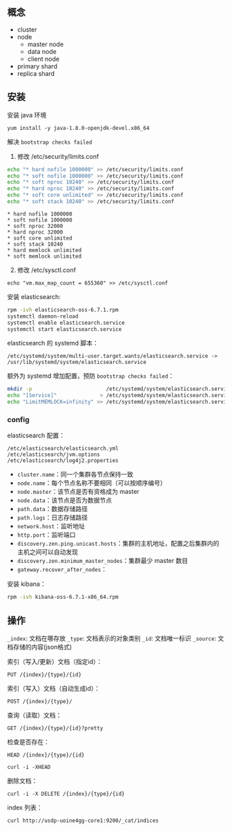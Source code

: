 ## 概念

* cluster
* node
  * master node
  * data node
  * client node
* primary shard
* replica shard

## 安装

安装 java 环境

```
yum install -y java-1.8.0-openjdk-devel.x86_64
```

解决 `bootstrap checks failed`

1. 修改 /etc/security/limits.conf

``` sh
echo "* hard nofile 1000000" >> /etc/security/limits.conf
echo "* soft nofile 1000000" >> /etc/security/limits.conf
echo "* soft nproc 10240" >> /etc/security/limits.conf
echo "* hard nproc 10240" >> /etc/security/limits.conf
echo "* soft core unlimited" >> /etc/security/limits.conf
echo "* soft stack 10240" >> /etc/security/limits.conf
```

``` limits
* hard nofile 1000000
* soft nofile 1000000
* soft nproc 32000
* hard nproc 32000
* soft core unlimited
* soft stack 10240
* hard memlock unlimited
* soft memlock unlimited
```

2. 修改 /etc/sysctl.conf

```
echo "vm.max_map_count = 655360" >> /etc/sysctl.conf
```

安装 elasticsearch:

``` sh
rpm -ivh elasticsearch-oss-6.7.1.rpm
systemctl daemon-reload
systemctl enable elasticsearch.service
systemctl start elasticsearch.service
```

elasticsearch 的 systemd 脚本：

    /etc/systemd/system/multi-user.target.wants/elasticsearch.service -> /usr/lib/systemd/system/elasticsearch.service

额外为 systemd 增加配置，预防 `bootstrap checks failed`：

``` sh
mkdir -p                        /etc/systemd/system/elasticsearch.service.d
echo "[Service]"              > /etc/systemd/system/elasticsearch.service.d/override.conf
echo "LimitMEMLOCK=infinity" >> /etc/systemd/system/elasticsearch.service.d/override.conf
```

### config

elasticsearch 配置：

    /etc/elasticsearch/elasticsearch.yml
    /etc/elasticsearch/jvm.options
    /etc/elasticsearch/log4j2.properties

* `cluster.name`：同一个集群各节点保持一致
* `node.name`：每个节点名称不要相同（可以按顺序编号）
* `node.master`：该节点是否有资格成为 master
* `node.data`：该节点是否为数据节点
* `path.data`：数据存储路径
* `path.logs`：日志存储路径
* `network.host`：监听地址
* `http.port`：监听端口
* `discovery.zen.ping.unicast.hosts`：集群的主机地址，配置之后集群内的主机之间可以自动发现
* `discovery.zen.minimum_master_nodes`：集群最少 master 数目
* `gateway.recover_after_nodes`：

安装 kibana：

``` sh
rpm -ivh kibana-oss-6.7.1-x86_64.rpm
```

## 操作

`_index`: 文档在哪存放
`_type`: 文档表示的对象类别
`_id`: 文档唯一标识
`_source`: 文档存储的内容(json格式)

索引（写入/更新）文档（指定id）：

    PUT /{index}/{type}/{id}

索引（写入）文档（自动生成id）：

    POST /{index}/{type}/

查询（读取）文档：

    GET /{index}/{type}/{id}?pretty

检查是否存在：

    HEAD /{index}/{type}/{id}

    curl -i -XHEAD

删除文档：

    curl -i -X DELETE /{index}/{type}/{id}

index 列表：

    curl http://usdp-uoine4gg-core1:9200/_cat/indices
